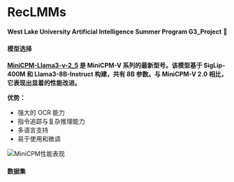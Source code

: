 # RecLMMs

**West Lake University Artificial Intelligence Summer Program G3_Project** :rocket:

#### 模型选择

**[MiniCPM-Llama3-v-2_5][1] 是 MiniCPM-V 系列的最新型号。该模型基于 SigLip-400M 和 Llama3-8B-Instruct 构建，共有 8B 参数。与 MiniCPM-V 2.0 相比，它表现出显着的性能改进。**

**优势：**

- 强大的 OCR 能力
- 指令追踪与复杂推理能力
- 多语言支持
- 易于使用和微调

![MiniCPM性能表现](https://cdn-uploads.huggingface.co/production/uploads/64abc4aa6cadc7aca585dddf/v2KE3wqQgM05ZW3dH2wbx.png)

[1]: (https://huggingface.co/openbmb/MiniCPM-Llama3-V-2_5)

#### 数据集

